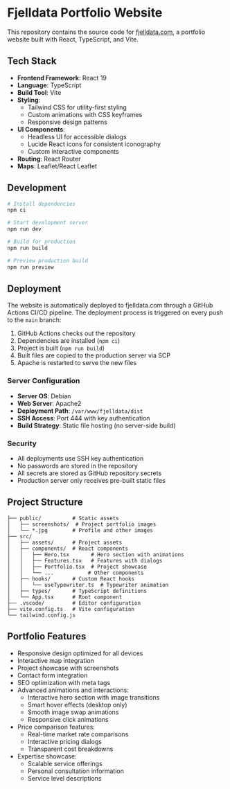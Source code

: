# Fjelldata Portfolio Website

This repository contains the source code for [fjelldata.com](https://fjelldata.com), a portfolio website built with React, TypeScript, and Vite.

## Tech Stack

- **Frontend Framework**: React 19
- **Language**: TypeScript
- **Build Tool**: Vite
- **Styling**: 
  - Tailwind CSS for utility-first styling
  - Custom animations with CSS keyframes
  - Responsive design patterns
- **UI Components**: 
  - Headless UI for accessible dialogs
  - Lucide React icons for consistent iconography
  - Custom interactive components
- **Routing**: React Router
- **Maps**: Leaflet/React Leaflet

## Development

```bash
# Install dependencies
npm ci

# Start development server
npm run dev

# Build for production
npm run build

# Preview production build
npm run preview
```

## Deployment

The website is automatically deployed to fjelldata.com through a GitHub Actions CI/CD pipeline. The deployment process is triggered on every push to the `main` branch:

1. GitHub Actions checks out the repository
2. Dependencies are installed (`npm ci`)
3. Project is built (`npm run build`)
4. Built files are copied to the production server via SCP
5. Apache is restarted to serve the new files

### Server Configuration

- **Server OS**: Debian
- **Web Server**: Apache2
- **Deployment Path**: `/var/www/fjelldata/dist`
- **SSH Access**: Port 444 with key authentication
- **Build Strategy**: Static file hosting (no server-side build)

### Security

- All deployments use SSH key authentication
- No passwords are stored in the repository
- All secrets are stored as GitHub repository secrets
- Production server only receives pre-built static files

## Project Structure

```
├── public/          # Static assets
│   ├── screenshots/  # Project portfolio images
│   └── *.jpg        # Profile and other images
├── src/
│   ├── assets/      # Project assets
│   ├── components/  # React components
│   │   ├── Hero.tsx       # Hero section with animations
│   │   ├── Features.tsx   # Features with dialogs
│   │   ├── Portfolio.tsx  # Project showcase
│   │   └── ...           # Other components
│   ├── hooks/       # Custom React hooks
│   │   └── useTypewriter.ts  # Typewriter animation
│   ├── types/       # TypeScript definitions
│   └── App.tsx      # Root component
├── .vscode/         # Editor configuration
├── vite.config.ts   # Vite configuration
└── tailwind.config.js
```

## Portfolio Features

- Responsive design optimized for all devices
- Interactive map integration
- Project showcase with screenshots
- Contact form integration
- SEO optimization with meta tags
- Advanced animations and interactions:
  - Interactive hero section with image transitions
  - Smart hover effects (desktop only)
  - Smooth image swap animations
  - Responsive click animations
- Price comparison features:
  - Real-time market rate comparisons
  - Interactive pricing dialogs
  - Transparent cost breakdowns
- Expertise showcase:
  - Scalable service offerings
  - Personal consultation information
  - Service level descriptions